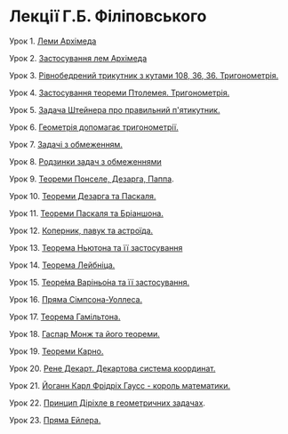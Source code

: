 # Лекції Г.Б. Філіповського

Урок 1. [Леми Архімеда](https://www.youtube.com/watch?v=KgMlm6N9FBs)

Урок 2. [Застосування лем Архімеда](https://www.youtube.com/watch?v=5hr6bkKiJyw)

Урок 3. [Рівнобедрений трикутник з кутами 108, 36, 36. Тригонометрія.](https://www.youtube.com/watch?v=MTHXCAUVOsk)

Урок 4. [Застосування теореми Птолемея. Тригонометрія.](https://www.youtube.com/watch?v=aeObQf2x63M)

Урок 5. [Задача Штейнера про правильний п'ятикутник.](https://www.youtube.com/watch?v=d3acaijHPaw)

Урок 6. [Геометрія допомагає тригонометрії.](https://www.youtube.com/watch?v=r0CUnMgowZg)

Урок 7. [Задачі з обмеженням.](https://www.youtube.com/watch?v=q7_MqK6WYkg)

Урок 8. [Родзинки задач з обмеженнями](https://www.youtube.com/watch?v=HrFSQrfmPbo)

Урок 9. [Теореми Понселе, Дезарга, Паппа](https://www.youtube.com/watch?v=GJnWXIT-W14).

Урок 10. [Теореми Дезарга та Паскаля.](https://www.youtube.com/watch?v=nrfY9SEKHis)

Урок 11. [Теореми Паскаля та Бріаншона.](https://www.youtube.com/watch?v=gHjQnmRVQTY)

Урок 12. [Коперник, павук та астроїда.](https://www.youtube.com/watch?v=8jVdkjidZlI)

Урок 13. [Теорема Ньютона та її застосування](https://www.youtube.com/watch?v=V-S2sx5n75M)

Урок 14. [Теорема Лейбніца.](https://www.youtube.com/watch?v=A7bXhGG1ojc)

Урок 15. [Теоре́ма Варіньо́на та її застосування.](https://www.youtube.com/watch?v=N_Cgo0P1GEY)

Урок 16. [Пряма Сімпсона-Уоллеса.](https://www.youtube.com/watch?v=T6OZJxsQ4dk)

Урок 17. [Теорема Гамільтона.](https://www.youtube.com/watch?v=iGB0PEAKhQY)

Урок 18. [Гаспар Монж та його теореми.](https://www.youtube.com/watch?v=tZzKUyt3P2g)

Урок 19. [Теореми Карно.](https://www.youtube.com/watch?v=T9rChRA1w3o)

Урок 20. [Рене Декарт. Декартова система координат.](https://www.youtube.com/watch?v=hHRxowPfTrA)

Урок 21. [Йоганн Карл Фрідріх Гаусс - король математики.](https://www.youtube.com/watch?v=G47OWPdDGEo)

Урок 22. [Принцип Діріхле в геометричних задачах](https://www.youtube.com/watch?v=8sbvdfiPE_o&feature=share&fbclid=IwAR1eZv_F9WarRinwO2TKQGGr79txGl5_mnpQb3MZQN2Vuy33tbCPEkDIedU).

Урок 23. [Пряма Ейлера.](https://youtu.be/642N74aUpLc)

